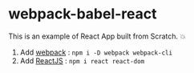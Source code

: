 # webpack-babel-react

This is an example of React App built from Scratch. 💥

1. Add [webpack](https://webpack.js.org/) : `npm i -D webpack webpack-cli`
2. Add [ReactJS](https://reactjs.org/) : `npm i react react-dom`
